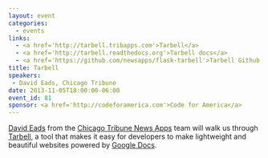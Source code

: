 ```yaml
---
layout: event
categories: 
  - events
links:
  - <a href='http://tarbell.tribapps.com'>Tarbell</a>
  - <a href='http://tarbell.readthedocs.org'>Tarbell docs</a>
  - <a href='https://github.com/newsapps/flask-tarbell'>Tarbell Github repo</a>
title: Tarbell
speakers: 
 - David Eads, Chicago Tribune
date: 2013-11-05T18:00:00-06:00
event_id: 81
sponsor: <a href='http://codeforamerica.com'>Code for America</a>
---
```


<p><a href='https://twitter.com/eads'>David Eads</a> from the <a href='http://blog.apps.chicagotribune.com/'>Chicago Tribune News Apps</a> team will walk us through <a href='http://tarbell.tribapps.com/'>Tarbell</a>, a tool that makes it easy for developers to make lightweight and beautiful websites powered by <a href='http://docs.google.com'>Google Docs</a>.
